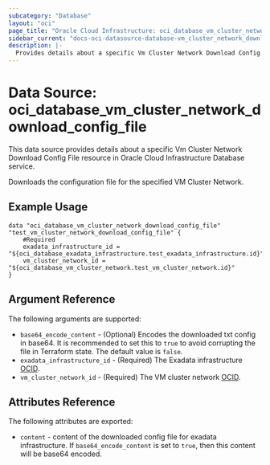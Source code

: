 ```yaml
---
subcategory: "Database"
layout: "oci"
page_title: "Oracle Cloud Infrastructure: oci_database_vm_cluster_network_download_config_file"
sidebar_current: "docs-oci-datasource-database-vm_cluster_network_download_config_file"
description: |-
  Provides details about a specific Vm Cluster Network Download Config File in Oracle Cloud Infrastructure Database service
---
```


# Data Source: oci_database_vm_cluster_network_download_config_file
This data source provides details about a specific Vm Cluster Network Download Config File resource in Oracle Cloud Infrastructure Database service.

Downloads the configuration file for the specified VM Cluster Network.


## Example Usage

```hcl
data "oci_database_vm_cluster_network_download_config_file" "test_vm_cluster_network_download_config_file" {
	#Required
	exadata_infrastructure_id = "${oci_database_exadata_infrastructure.test_exadata_infrastructure.id}"
	vm_cluster_network_id = "${oci_database_vm_cluster_network.test_vm_cluster_network.id}"
}
```

## Argument Reference

The following arguments are supported:

* `base64_encode_content` - (Optional) Encodes the downloaded txt config in base64. It is recommended to set this to `true` to avoid corrupting the file in Terraform state. The default value is `false`.
* `exadata_infrastructure_id` - (Required) The Exadata infrastructure [OCID](https://docs.cloud.oracle.com/iaas/Content/General/Concepts/identifiers.htm).
* `vm_cluster_network_id` - (Required) The VM cluster network [OCID](https://docs.cloud.oracle.com/iaas/Content/General/Concepts/identifiers.htm).


## Attributes Reference

The following attributes are exported:

* `content` - content of the downloaded config file for exadata infrastructure. If `base64_encode_content` is set to `true`, then this content will be base64 encoded.


